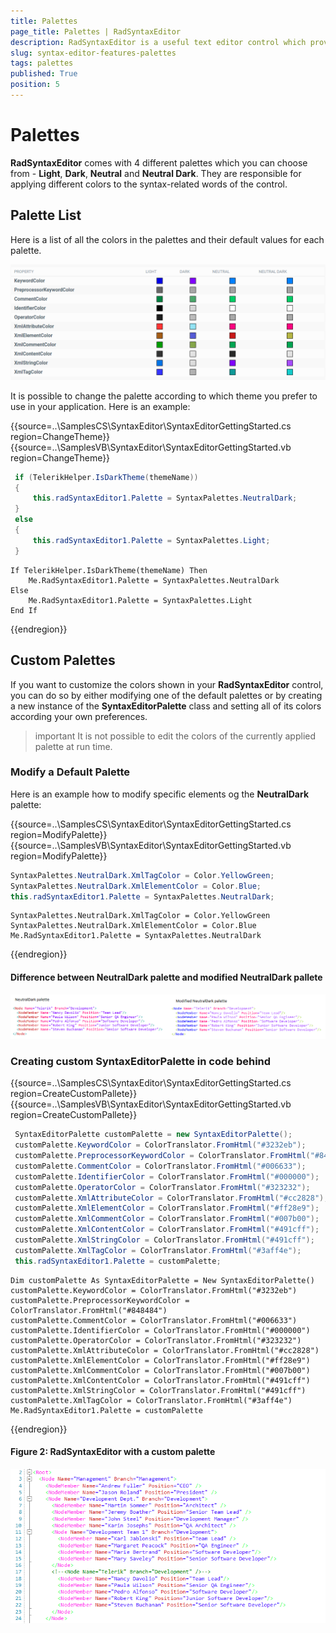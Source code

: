 ```yaml
---
title: Palettes
page_title: Palettes | RadSyntaxEditor
description: RadSyntaxEditor is a useful text editor control which provides built-in syntax highlighting and code editing experience
slug: syntax-editor-features-palettes
tags: palettes
published: True
position: 5
---
```


# Palettes

**RadSyntaxEditor** comes with 4 different palettes which you can choose from - **Light**, **Dark**, **Neutral** and **Neutral Dark**. They are responsible for applying different colors to the syntax-related words of the control.

## Palette List

Here is a list of all the colors in the palettes and their default values for each palette.

![features-palettes001](images/palettes001.png)

It is possible to change the palette according to which theme you prefer to use in your application. Here is an example:

{{source=..\SamplesCS\SyntaxEditor\SyntaxEditorGettingStarted.cs region=ChangeTheme}} 
{{source=..\SamplesVB\SyntaxEditor\SyntaxEditorGettingStarted.vb region=ChangeTheme}}

````C#
 if (TelerikHelper.IsDarkTheme(themeName))
 {
     this.radSyntaxEditor1.Palette = SyntaxPalettes.NeutralDark;
 }
 else
 {
     this.radSyntaxEditor1.Palette = SyntaxPalettes.Light;
 }

````
````VB.NET
If TelerikHelper.IsDarkTheme(themeName) Then
    Me.RadSyntaxEditor1.Palette = SyntaxPalettes.NeutralDark
Else
    Me.RadSyntaxEditor1.Palette = SyntaxPalettes.Light
End If

````

{{endregion}} 

## Custom Palettes

If you want to customize the colors shown in your **RadSyntaxEditor** control, you can do so by either modifying one of the default palettes or by creating a new instance of the **SyntaxEditorPalette** class and setting all of its colors according your own preferences.

>important It is not possible to edit the colors of the currently applied palette at run time.

### Modify a Default Palette

Here is an example how to modify specific elements og the **NeutralDark** palette:

{{source=..\SamplesCS\SyntaxEditor\SyntaxEditorGettingStarted.cs region=ModifyPalette}} 
{{source=..\SamplesVB\SyntaxEditor\SyntaxEditorGettingStarted.vb region=ModifyPalette}}

````C#
SyntaxPalettes.NeutralDark.XmlTagColor = Color.YellowGreen;
SyntaxPalettes.NeutralDark.XmlElementColor = Color.Blue;
this.radSyntaxEditor1.Palette = SyntaxPalettes.NeutralDark;

````
````VB.NET
SyntaxPalettes.NeutralDark.XmlTagColor = Color.YellowGreen
SyntaxPalettes.NeutralDark.XmlElementColor = Color.Blue
Me.RadSyntaxEditor1.Palette = SyntaxPalettes.NeutralDark

````

{{endregion}} 

#### Difference between NeutralDark palette and modified NeutralDark pallete
![features-palettes002](images/palettes002.png)

### Creating custom SyntaxEditorPalette in code behind

{{source=..\SamplesCS\SyntaxEditor\SyntaxEditorGettingStarted.cs region=CreateCustomPallete}} 
{{source=..\SamplesVB\SyntaxEditor\SyntaxEditorGettingStarted.vb region=CreateCustomPallete}}

````C#
 SyntaxEditorPalette customPalette = new SyntaxEditorPalette();
 customPalette.KeywordColor = ColorTranslator.FromHtml("#3232eb");
 customPalette.PreprocessorKeywordColor = ColorTranslator.FromHtml("#848484");
 customPalette.CommentColor = ColorTranslator.FromHtml("#006633");
 customPalette.IdentifierColor = ColorTranslator.FromHtml("#000000");
 customPalette.OperatorColor = ColorTranslator.FromHtml("#323232");
 customPalette.XmlAttributeColor = ColorTranslator.FromHtml("#cc2828");
 customPalette.XmlElementColor = ColorTranslator.FromHtml("#ff28e9");
 customPalette.XmlCommentColor = ColorTranslator.FromHtml("#007b00");
 customPalette.XmlContentColor = ColorTranslator.FromHtml("#491cff");
 customPalette.XmlStringColor = ColorTranslator.FromHtml("#491cff");
 customPalette.XmlTagColor = ColorTranslator.FromHtml("#3aff4e");
 this.radSyntaxEditor1.Palette = customPalette;

````
````VB.NET
Dim customPalette As SyntaxEditorPalette = New SyntaxEditorPalette()
customPalette.KeywordColor = ColorTranslator.FromHtml("#3232eb")
customPalette.PreprocessorKeywordColor = ColorTranslator.FromHtml("#848484")
customPalette.CommentColor = ColorTranslator.FromHtml("#006633")
customPalette.IdentifierColor = ColorTranslator.FromHtml("#000000")
customPalette.OperatorColor = ColorTranslator.FromHtml("#323232")
customPalette.XmlAttributeColor = ColorTranslator.FromHtml("#cc2828")
customPalette.XmlElementColor = ColorTranslator.FromHtml("#ff28e9")
customPalette.XmlCommentColor = ColorTranslator.FromHtml("#007b00")
customPalette.XmlContentColor = ColorTranslator.FromHtml("#491cff")
customPalette.XmlStringColor = ColorTranslator.FromHtml("#491cff")
customPalette.XmlTagColor = ColorTranslator.FromHtml("#3aff4e")
Me.RadSyntaxEditor1.Palette = customPalette

````

{{endregion}} 

#### Figure 2: RadSyntaxEditor with a custom palette
![features-palettes002](images/palettes003.png)